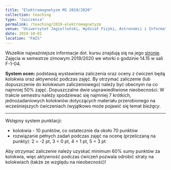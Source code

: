 ```yaml
---
title: "Elektromagnetyzm MS 2019/2020"
collection: teaching
type: "ćwiczenia"
permalink: /teaching/2019-elektromagnetyzm
venue: "Uniwersytet Jagielloński, Wydział Fizyki, Astronomii i Informatyki Stosowanej"
date: 2019-10-01
location: "FAIS"
---
```


Wszelkie najważniejsze informacje dot. kursu znajdują się na jego [stronie](https://www.usosweb.uj.edu.pl/kontroler.php?_action=katalog2/przedmioty/pokazPrzedmiot&prz_kod=WFAIS.IF-B120.0).
Zajęcia w semestrze zimowym 2019/2020 we wtorki o godzinie 14.15 w sali F-1-04.

**System ocen:** podstawą wystawienia zaliczenia oraz oceny z ćwiczeń będą kolokwia oraz aktywność podczas zajęć. By otrzymać zaliczenie (lub dopuszczenie do kolokwium zaliczeniowego) należy być obecnym na co najmniej 50% zajęć. Dopuszczalne dwie usprawiedliwione nieobecności. W trakcie semestru należy spodziewać się najmniej 7 krótkich, jednozadaniowych kolokwiów dotyczących materiału przerobionego na wcześniejszych ćwiczeniach (wyjątkowo może pojawić się temat *bieżący*. 

---
Wstępny system punktacji:
* kolokwia - 10 punktów, co ostatecznie da około 70 punktów
* rozwiązanie pełnych zadań podczas zajęć na ocenę (przeliczaną na punkty): 2 = -2 pt, 3 = 0 pt, 4 = 1 pt, 5 = 3 pt

Aby otrzymać zaliczenie należy uzyskać minimum 60% sumy punktów za kolokwia, więc aktywność podczas ćwiczeń pozwala odrobić straty na kolokwiach (także ze względu na nieobecność)!